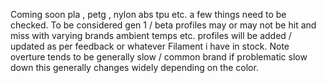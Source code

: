 Coming soon pla , petg , nylon abs tpu etc. a few things need to be checked.  To be considered gen 1 / beta profiles may or may not be hit and miss with varying brands ambient temps etc. profiles will be added / updated as per feedback or whatever Filament i have in stock. Note overture tends to be generally slow / common brand if problematic slow down this generally changes widely depending on the color. 
